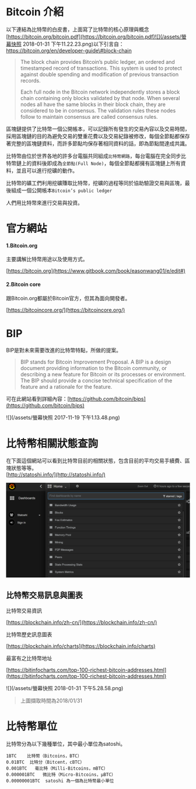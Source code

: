 # Bitcoin 介紹

以下連結為比特幣的白皮書，上面寫了比特幣的核心原理與概念  
[https://bitcoin.org/bitcoin.pdf](https://bitcoin.org/bitcoin.pdf)![](/assets/螢幕快照 2018-01-31 下午11.22.23.png)以下引言自：https://bitcoin.org/en/developer-guide\#block-chain

> The block chain provides Bitcoin’s public ledger, an ordered and timestamped record of transactions. This system is used to protect against double spending and modification of previous transaction records.
>
> Each full node in the Bitcoin network independently stores a block chain containing only blocks validated by that node. When several nodes all have the same blocks in their block chain, they are considered to be in consensus. The validation rules these nodes follow to maintain consensus are called consensus rules.

區塊鏈提供了比特幣一個公開帳本，可以記錄所有發生的交易內容以及交易時間，採用區塊鏈的目的為避免交易的雙重花費以及交易紀錄被修改，每個全節點都保存著完整的區塊鏈資料，而許多節點均保存著相同資料的話，即為節點間達成共識。

比特幣由位於世界各地的許多台電腦共同組成`比特幣網路`，每台電腦在完全同步比特幣鏈上的資料後即成為`全節點(Full Node)`，每個全節點都擁有區塊鏈上所有資料，並且可以進行挖礦的動作。

比特幣的礦工們利用挖礦賺取比特幣，挖礦的過程等同於協助驗證交易與區塊，最後組成一個公開帳本`Bitcoin’s public ledger`

人們用比特幣來進行交易與投資。

# 官方網站

#### 1.Bitcoin.org

主要講解比特幣用途以及使用方式。

[https://bitcoin.org](https://www.gitbook.com/book/easonwang01/e/edit#)

#### 2.Bitcoin core

跟Bitcoin.org都屬於Bitcoin官方，但其為面向開發者。

[https://bitcoincore.org/](https://bitcoincore.org/)

# BIP

BIP是對未來需要改進的比特幣特點，所做的提案。

> BIP stands for Bitcoin Improvement Proposal. A BIP is a design document providing information to the Bitcoin community, or describing a new feature for Bitcoin or its processes or environment. The BIP should provide a concise technical specification of the feature and a rationale for the feature.

可在此網站看到詳細內容：[https://github.com/bitcoin/bips](https://github.com/bitcoin/bips)

![](/assets/螢幕快照 2017-11-19 下午1.13.48.png)

# 比特幣相關狀態查詢

在下面這個網站可以看到比特幣目前的相關狀態，包含目前的平均交易手續費、區塊狀態等等。  
[http://statoshi.info/](http://statoshi.info/)

![](/assets/a.png)

## 比特幣交易訊息與圖表

比特幣交易資訊

[https://blockchain.info/zh-cn/](https://blockchain.info/zh-cn/)

比特幣歷史訊息圖表

[https://blockchain.info/charts](https://blockchain.info/charts)

最富有之比特幣地址

[https://bitinfocharts.com/top-100-richest-bitcoin-addresses.html](https://bitinfocharts.com/top-100-richest-bitcoin-addresses.html)

![](/assets/螢幕快照 2018-01-31 下午5.28.58.png)

> 上圖擷取時間為2018/01/31

# 比特幣單位

比特幣分為以下幾種單位，其中最小單位為satoshi。

```
1BTC    比特幣（Bitcoins，BTC）
0.01BTC  比特分（Bitcent，cBTC）
0.001BTC   毫比特（Milli-Bitcoins，mBTC）
0.000001BTC   微比特（Micro-Bitcoins，μBTC）
0.00000001BTC  satoshi 為一個為比特幣最小單位
```



